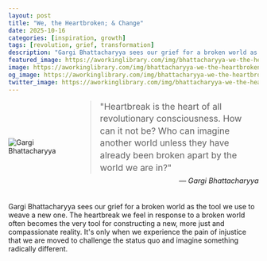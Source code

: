 ```yaml
---
layout: post
title: "We, the Heartbroken; & Change"
date: 2025-10-16
categories: [inspiration, growth]
tags: [revolution, grief, transformation]
description: "Gargi Bhattacharyya sees our grief for a broken world as the tool we use to weave a new one."
featured_image: https://aworkinglibrary.com/img/bhattacharyya-we-the-heartbroken.png
image: https://aworkinglibrary.com/img/bhattacharyya-we-the-heartbroken.png
og_image: https://aworkinglibrary.com/img/bhattacharyya-we-the-heartbroken.png
twitter_image: https://aworkinglibrary.com/img/bhattacharyya-we-the-heartbroken.png
---
```


<style>
  .quote-container {
    display: flex;
    align-items: center;
    margin-bottom: 20px;
    gap: 15px; /* smaller gap */
  }

  .quote-container img {
    max-width: 150px;
    flex-shrink: 0;
  }

  .quote-container blockquote {
    margin: 0;
    font-size: 1.1rem;
    line-height: 1.4;
    flex: 1 1 auto; /* allow quote to shrink/grow */
    word-break: break-word; /* prevent overflow */
  }

  .quote-container p {
    text-align: right;
    margin-top: 5px;
    font-style: italic;
    font-size: 0.9rem;
  }

  @media (max-width: 600px) {
    .quote-container img {
      max-width: 90px; /* smaller image */
    }

    .quote-container blockquote {
      font-size: 0.85rem; /* smaller text */
    }

    .quote-container {
      gap: 10px; /* less space */
    }
  }
</style>

<div class="quote-container">
  <img src="https://aworkinglibrary.com/img/bhattacharyya-we-the-heartbroken.png" alt="Gargi Bhattacharyya">
  <div>
    <blockquote>
      "Heartbreak is the heart of all revolutionary consciousness. How can it not be? Who can imagine another world unless they have already been broken apart by the world we are in?"
    </blockquote>
    <p>— Gargi Bhattacharyya</p>
  </div>
</div>

Gargi Bhattacharyya sees our grief for a broken world as the tool we use to weave a new one. The heartbreak we feel in response to a broken world often becomes the very tool for constructing a new, more just and compassionate reality. It's only when we experience the pain of injustice that we are moved to challenge the status quo and imagine something radically different.
